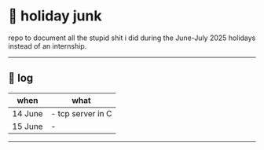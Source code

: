 # 🧃 holiday junk

repo to document all the stupid shit i did during the June-July 2025 holidays instead of an internship.

---

## 📅 log

| when       | what |
|------------|------------|
| 14 June | - tcp server in C
| 15 June | - 
---